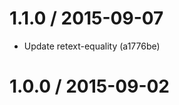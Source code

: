 <!--mdast setext-->

<!--lint disable no-multiple-toplevel-headings-->

1.1.0 / 2015-09-07
==================

*   Update retext-equality (a1776be)

1.0.0 / 2015-09-02
==================
